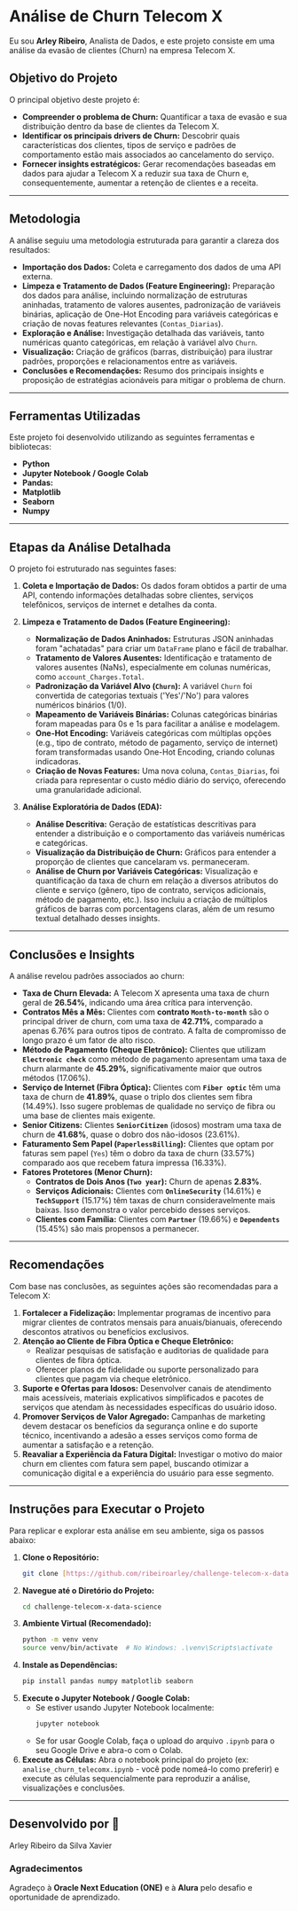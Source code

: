 # Análise de Churn Telecom X

Eu sou **Arley Ribeiro**, Analista de Dados, e este projeto consiste em uma análise da evasão de clientes (Churn) na empresa Telecom X.

## Objetivo do Projeto

O principal objetivo deste projeto é:
* **Compreender o problema de Churn:** Quantificar a taxa de evasão e sua distribuição dentro da base de clientes da Telecom X.
* **Identificar os principais drivers de Churn:** Descobrir quais características dos clientes, tipos de serviço e padrões de comportamento estão mais associados ao cancelamento do serviço.
* **Fornecer insights estratégicos:** Gerar recomendações baseadas em dados para ajudar a Telecom X a reduzir sua taxa de Churn e, consequentemente, aumentar a retenção de clientes e a receita.

---

## Metodologia

A análise seguiu uma metodologia estruturada para garantir a clareza dos resultados:

* **Importação dos Dados:** Coleta e carregamento dos dados de uma API externa.
* **Limpeza e Tratamento de Dados (Feature Engineering):** Preparação dos dados para análise, incluindo normalização de estruturas aninhadas, tratamento de valores ausentes, padronização de variáveis binárias, aplicação de One-Hot Encoding para variáveis categóricas e criação de novas features relevantes (`Contas_Diarias`).
* **Exploração e Análise:** Investigação detalhada das variáveis, tanto numéricas quanto categóricas, em relação à variável alvo `Churn`.
* **Visualização:** Criação de gráficos (barras, distribuição) para ilustrar padrões, proporções e relacionamentos entre as variáveis.
* **Conclusões e Recomendações:** Resumo dos principais insights e proposição de estratégias acionáveis para mitigar o problema de churn.

---

## Ferramentas Utilizadas

Este projeto foi desenvolvido utilizando as seguintes ferramentas e bibliotecas:

* **Python**
* **Jupyter Notebook / Google Colab**
* **Pandas:** 
* **Matplotlib** 
* **Seaborn** 
* **Numpy**

---

## Etapas da Análise Detalhada

O projeto foi estruturado nas seguintes fases:

1.  **Coleta e Importação de Dados:** Os dados foram obtidos a partir de uma API, contendo informações detalhadas sobre clientes, serviços telefônicos, serviços de internet e detalhes da conta.

2.  **Limpeza e Tratamento de Dados (Feature Engineering):**
    * **Normalização de Dados Aninhados:** Estruturas JSON aninhadas foram "achatadas" para criar um `DataFrame` plano e fácil de trabalhar.
    * **Tratamento de Valores Ausentes:** Identificação e tratamento de valores ausentes (NaNs), especialmente em colunas numéricas, como `account_Charges.Total`.
    * **Padronização da Variável Alvo (`Churn`):** A variável `Churn` foi convertida de categorias textuais ('Yes'/'No') para valores numéricos binários (1/0).
    * **Mapeamento de Variáveis Binárias:** Colunas categóricas binárias foram mapeadas para 0s e 1s para facilitar a análise e modelagem.
    * **One-Hot Encoding:** Variáveis categóricas com múltiplas opções (e.g., tipo de contrato, método de pagamento, serviço de internet) foram transformadas usando One-Hot Encoding, criando colunas indicadoras.
    * **Criação de Novas Features:** Uma nova coluna, `Contas_Diarias`, foi criada para representar o custo médio diário do serviço, oferecendo uma granularidade adicional.

3.  **Análise Exploratória de Dados (EDA):**
    * **Análise Descritiva:** Geração de estatísticas descritivas para entender a distribuição e o comportamento das variáveis numéricas e categóricas.
    * **Visualização da Distribuição de Churn:** Gráficos para entender a proporção de clientes que cancelaram vs. permaneceram.
    * **Análise de Churn por Variáveis Categóricas:** Visualização e quantificação da taxa de churn em relação a diversos atributos do cliente e serviço (gênero, tipo de contrato, serviços adicionais, método de pagamento, etc.). Isso incluiu a criação de múltiplos gráficos de barras com porcentagens claras, além de um resumo textual detalhado desses insights.

---

## Conclusões e Insights

A análise revelou padrões associados ao churn:

* **Taxa de Churn Elevada:** A Telecom X apresenta uma taxa de churn geral de **26.54%**, indicando uma área crítica para intervenção.
* **Contratos Mês a Mês:** Clientes com **contrato `Month-to-month`** são o principal driver de churn, com uma taxa de **42.71%**, comparado a apenas 6.76% para outros tipos de contrato. A falta de compromisso de longo prazo é um fator de alto risco.
* **Método de Pagamento (Cheque Eletrônico):** Clientes que utilizam **`Electronic check`** como método de pagamento apresentam uma taxa de churn alarmante de **45.29%**, significativamente maior que outros métodos (17.06%).
* **Serviço de Internet (Fibra Óptica):** Clientes com **`Fiber optic`** têm uma taxa de churn de **41.89%**, quase o triplo dos clientes sem fibra (14.49%). Isso sugere problemas de qualidade no serviço de fibra ou uma base de clientes mais exigente.
* **Senior Citizens:** Clientes **`SeniorCitizen`** (idosos) mostram uma taxa de churn de **41.68%**, quase o dobro dos não-idosos (23.61%).
* **Faturamento Sem Papel (`PaperlessBilling`):** Clientes que optam por faturas sem papel (`Yes`) têm o dobro da taxa de churn (33.57%) comparado aos que recebem fatura impressa (16.33%).
* **Fatores Protetores (Menor Churn):**
    * **Contratos de Dois Anos (`Two year`):** Churn de apenas **2.83%**.
    * **Serviços Adicionais:** Clientes com **`OnlineSecurity`** (14.61%) e **`TechSupport`** (15.17%) têm taxas de churn consideravelmente mais baixas. Isso demonstra o valor percebido desses serviços.
    * **Clientes com Família:** Clientes com **`Partner`** (19.66%) e **`Dependents`** (15.45%) são mais propensos a permanecer.

---

## Recomendações

Com base nas conclusões, as seguintes ações são recomendadas para a Telecom X:

1.  **Fortalecer a Fidelização:** Implementar programas de incentivo para migrar clientes de contratos mensais para anuais/bianuais, oferecendo descontos atrativos ou benefícios exclusivos.
2.  **Atenção ao Cliente de Fibra Óptica e Cheque Eletrônico:**
    * Realizar pesquisas de satisfação e auditorias de qualidade para clientes de fibra óptica.
    * Oferecer planos de fidelidade ou suporte personalizado para clientes que pagam via cheque eletrônico.
3.  **Suporte e Ofertas para Idosos:** Desenvolver canais de atendimento mais acessíveis, materiais explicativos simplificados e pacotes de serviços que atendam às necessidades específicas do usuário idoso.
4.  **Promover Serviços de Valor Agregado:** Campanhas de marketing devem destacar os benefícios da segurança online e do suporte técnico, incentivando a adesão a esses serviços como forma de aumentar a satisfação e a retenção.
5.  **Reavaliar a Experiência da Fatura Digital:** Investigar o motivo do maior churn em clientes com fatura sem papel, buscando otimizar a comunicação digital e a experiência do usuário para esse segmento.

---

## Instruções para Executar o Projeto

Para replicar e explorar esta análise em seu ambiente, siga os passos abaixo:

1.  **Clone o Repositório:**
    ```bash
    git clone [https://github.com/ribeiroarley/challenge-telecom-x-data-science.git](https://github.com/ribeiroarley/challenge-telecom-x-data-science.git)
    ```
2.  **Navegue até o Diretório do Projeto:**
    ```bash
    cd challenge-telecom-x-data-science
    ```
3.  **Ambiente Virtual (Recomendado):**
    ```bash
    python -m venv venv
    source venv/bin/activate  # No Windows: .\venv\Scripts\activate
    ```
4.  **Instale as Dependências:**
    ```bash
    pip install pandas numpy matplotlib seaborn
    ```
5.  **Execute o Jupyter Notebook / Google Colab:**
    * Se estiver usando Jupyter Notebook localmente:
        ```bash
        jupyter notebook
        ```
    * Se for usar Google Colab, faça o upload do arquivo `.ipynb` para o seu Google Drive e abra-o com o Colab.
6.  **Execute as Células:** Abra o notebook principal do projeto (ex: `analise_churn_telecomx.ipynb` - você pode nomeá-lo como preferir) e execute as células sequencialmente para reproduzir a análise, visualizações e conclusões.

---

## Desenvolvido por 💼

Arley Ribeiro da Silva Xavier

### Agradecimentos

Agradeço à **Oracle Next Education (ONE)** e à **Alura** pelo desafio e oportunidade de aprendizado.